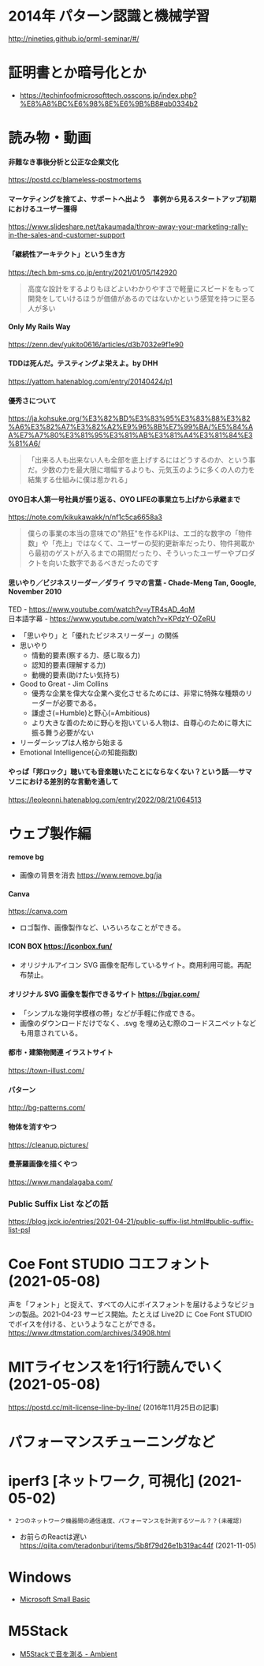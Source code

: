 # 2014年 パターン認識と機械学習

http://nineties.github.io/prml-seminar/#/

# 証明書とか暗号化とか

* https://techinfoofmicrosofttech.osscons.jp/index.php?%E8%A8%BC%E6%98%8E%E6%9B%B8#qb0334b2

# 読み物・動画

#### 非難なき事後分析と公正な企業文化
https://postd.cc/blameless-postmortems

#### マーケティングを捨てよ、サポートへ出よう　事例から見るスタートアップ初期におけるユーザー獲得
https://www.slideshare.net/takaumada/throw-away-your-marketing-rally-in-the-sales-and-customer-support
#### 「継続性アーキテクト」という生き方
https://tech.bm-sms.co.jp/entry/2021/01/05/142920
> 高度な設計をするよりもほどよいわかりやすさで軽量にスピードをもって開発をしていけるほうが価値があるのではないかという感覚を持つに至る人が多い

#### Only My Rails Way
https://zenn.dev/yukito0616/articles/d3b7032e9f1e90

#### TDDは死んだ。テスティングよ栄えよ。by DHH
https://yattom.hatenablog.com/entry/20140424/p1

#### 優秀さについて
https://ja.kohsuke.org/%E3%82%BD%E3%83%95%E3%83%88%E3%82%A6%E3%82%A7%E3%82%A2%E9%96%8B%E7%99%BA/%E5%84%AA%E7%A7%80%E3%81%95%E3%81%AB%E3%81%A4%E3%81%84%E3%81%A6/
> 「出来る人も出来ない人も全部を底上げするにはどうするのか、という事だ。少数の力を最大限に増幅するよりも、元気玉のように多くの人の力を結集する仕組みに僕は惹かれる」

#### OYO日本人第一号社員が振り返る、OYO LIFEの事業立ち上げから承継まで
https://note.com/kikukawakk/n/nf1c5ca6658a3
> 僕らの事業の本当の意味での"熱狂"を作るKPIは、エゴ的な数字の「物件数」や「売上」ではなくて、ユーザーの契約更新率だったり、物件掲載から最初のゲストが入るまでの期間だったり、そういったユーザーやプロダクトを向いた数字であるべきだったのです

#### 思いやり／ビジネスリーダー／ダライ ラマの言葉 - Chade-Meng Tan, Google, November 2010
  TED - https://www.youtube.com/watch?v=yTR4sAD_4qM  
  日本語字幕 - https://www.youtube.com/watch?v=KPdzY-OZeRU

* 「思いやり」と「優れたビジネスリーダー」の関係
* 思いやり
	* 情動的要素(察する力、感じ取る力)
	* 認知的要素(理解する力)
	* 動機的要素(助けたい気持ち)
* Good to Great - Jim Collins
	* 優秀な企業を偉大な企業へ変化させるためには、非常に特殊な種類のリーダーが必要である。
	* 謙虚さ(=Humble)と野心(=Ambitious)
	* より大きな善のために野心を抱いている人物は、自尊心のために尊大に振る舞う必要がない
* リーダーシップは人格から始まる
* Emotional Intelligence(心の知能指数)

#### やっぱ「邦ロック」聴いても音楽聴いたことにならなくない？という話──サマソニにおける差別的な言動を通して
https://leoleonni.hatenablog.com/entry/2022/08/21/064513

# ウェブ製作編

#### remove bg
 * 画像の背景を消去 
   https://www.remove.bg/ja

#### Canva
https://canva.com
 * ロゴ製作、画像製作など、いろいろなことができる。

#### ICON BOX https://iconbox.fun/
 * オリジナルアイコン SVG 画像を配布しているサイト。商用利用可能。再配布禁止。

#### オリジナル SVG 画像を製作できるサイト https://bgjar.com/
 * 「シンプルな幾何学模様の帯」などが手軽に作成できる。
 * 画像のダウンロードだけでなく、.svg を埋め込む際のコードスニペットなども用意されている。

#### 都市・建築物関連 イラストサイト
https://town-illust.com/

#### パターン
http://bg-patterns.com/

#### 物体を消すやつ
https://cleanup.pictures/

#### 曼荼羅画像を描くやつ
https://www.mandalagaba.com/

### Public Suffix List などの話
https://blog.jxck.io/entries/2021-04-21/public-suffix-list.html#public-suffix-list-psl

# Coe Font STUDIO コエフォント (2021-05-08)
声を「フォント」と捉えて、すべての人にボイスフォントを届けるようなビジョンの製品。2021-04-23 サービス開始。たとえば Live2D に Coe Font STUDIO でボイスを付ける、というようなことができる。
https://www.dtmstation.com/archives/34908.html

# MITライセンスを1行1行読んでいく (2021-05-08)
https://postd.cc/mit-license-line-by-line/ (2016年11月25日の記事)

# パフォーマンスチューニングなど
# iperf3 [ネットワーク, 可視化] (2021-05-02)
	* 2つのネットワーク機器間の通信速度、パフォーマンスを計測するツール？？(未確認)
* お前らのReactは遅い https://qiita.com/teradonburi/items/5b8f79d26e1b319ac44f (2021-11-05)

# Windows
* [Microsoft Small Basic](https://smallbasic-publicwebsite.azurewebsites.net/)

# M5Stack
* [M5Stackで音を測る - Ambient](https://ambidata.io/samples/m5stack/sound/)
